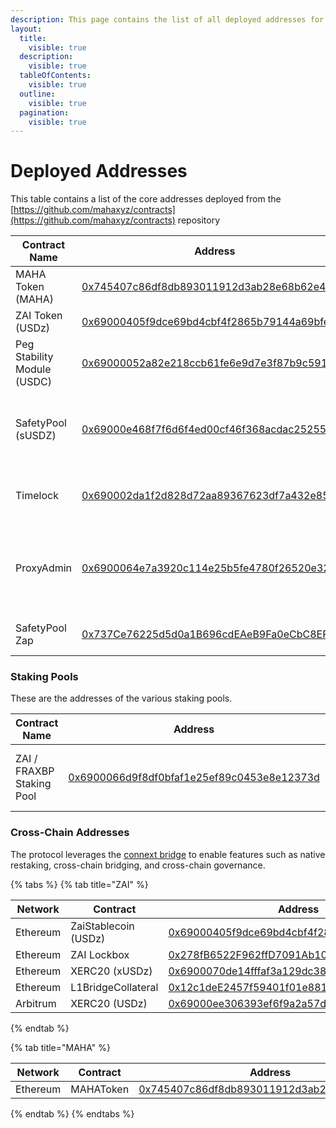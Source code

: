 ```yaml
---
description: This page contains the list of all deployed addresses for the protocol.
layout:
  title:
    visible: true
  description:
    visible: true
  tableOfContents:
    visible: true
  outline:
    visible: true
  pagination:
    visible: true
---
```


# Deployed Addresses

This table contains a list of the core addresses deployed from the [https://github.com/mahaxyz/contracts](https://github.com/mahaxyz/contracts) repository

| Contract Name               | Address                                                                                                               | Comments                                                        |
| --------------------------- | --------------------------------------------------------------------------------------------------------------------- | --------------------------------------------------------------- |
| MAHA Token (MAHA)           | [0x745407c86df8db893011912d3ab28e68b62e49b0](https://etherscan.io/token/0x745407c86df8db893011912d3ab28e68b62e49b0)   | The governance token                                            |
| ZAI Token (USDz)            | [0x69000405f9dce69bd4cbf4f2865b79144a69bfe0](https://etherscan.io/token/0x69000405f9dce69bd4cbf4f2865b79144a69bfe0)   | The USD stablecoin                                              |
| Peg Stability Module (USDC) | [0x69000052a82e218ccb61fe6e9d7e3f87b9c5916f](https://etherscan.io/address/0x69000052a82e218ccb61fe6e9d7e3f87b9c5916f) | Used to mint ZAI with USDC collateral                           |
| SafetyPool (sUSDZ)          | [0x69000e468f7f6d6f4ed00cf46f368acdac252553](https://etherscan.io/address/0x69000e468f7f6d6f4ed00cf46f368acdac252553) | Safety Pool used to stake ZAI to protect against bad debt       |
| Timelock                    | [0x690002da1f2d828d72aa89367623df7a432e85a9](https://etherscan.io/address/0x690002da1f2d828d72aa89367623df7a432e85a9) | All protocol ownership rests in this timelock                   |
| ProxyAdmin                  | [0x6900064e7a3920c114e25b5fe4780f26520e3231](https://etherscan.io/address/0x6900064e7a3920c114e25b5fe4780f26520e3231) | Used as the admin for all deployed proxies. Owned by governance |
| SafetyPool Zap              | [0x737Ce76225d5d0a1B696cdEAeB9Fa0eCbC8EF424](https://etherscan.io/address/0x737Ce76225d5d0a1B696cdEAeB9Fa0eCbC8EF424) | Used to zap into the safety pool.                               |

### Staking Pools <a href="#layer-2-addresses" id="layer-2-addresses"></a>

These are the addresses of the various staking pools.

| Contract Name             | Address                                                                                                               | Comments                                  |
| ------------------------- | --------------------------------------------------------------------------------------------------------------------- | ----------------------------------------- |
| ZAI / FRAXBP Staking Pool | [0x6900066d9f8df0bfaf1e25ef89c0453e8e12373d](https://etherscan.io/address/0x6900066d9f8df0bfaf1e25ef89c0453e8e12373d) | The ZAI/FRAXBP Liquidity Pool on Curve.fi |

### Cross-Chain Addresses <a href="#layer-2-addresses" id="layer-2-addresses"></a>

The protocol leverages the [connext bridge](https://www.connext.network/) to enable features such as native restaking, cross-chain bridging, and cross-chain governance.

{% tabs %}
{% tab title="ZAI" %}
<table><thead><tr><th width="121">Network</th><th width="168">Contract</th><th width="381">Address</th></tr></thead><tbody><tr><td>Ethereum</td><td>ZaiStablecoin (USDz)</td><td><a href="https://etherscan.io/token/0x69000405f9dce69bd4cbf4f2865b79144a69bfe0">0x69000405f9dce69bd4cbf4f2865b79144a69bfe0</a></td></tr><tr><td>Ethereum</td><td>ZAI Lockbox</td><td><a href="https://etherscan.io/address/0x278fb6522f962ffd7091ab103618b09aab24ae78">0x278fB6522F962ffD7091Ab103618b09aab24AE78</a></td></tr><tr><td>Ethereum</td><td>XERC20 (xUSDz)</td><td><a href="https://etherscan.io/address/0x6900070de14fffaf3a129dc3880e0153444167fa#code">0x6900070de14fffaf3a129dc3880e0153444167fa</a></td></tr><tr><td>Ethereum</td><td>L1BridgeCollateral</td><td><a href="https://etherscan.io/address/0x12c1dee2457f59401f01e881be9d0e17f9db40e2#code">0x12c1deE2457f59401f01e881bE9D0e17f9Db40e2</a></td></tr><tr><td>Arbitrum</td><td>XERC20 (USDz)</td><td><a href="https://arbiscan.io/address/0x69000ee306393ef6f9a2a57d5cb5960263bd531f#code">0x69000ee306393ef6f9a2a57d5cb5960263bd531f</a></td></tr></tbody></table>
{% endtab %}

{% tab title="MAHA" %}
<table><thead><tr><th width="129">Network</th><th width="132">Contract</th><th width="395">Address</th></tr></thead><tbody><tr><td>Ethereum</td><td>MAHAToken</td><td><a href="https://etherscan.io/token/0x745407c86df8db893011912d3ab28e68b62e49b0">0x745407c86df8db893011912d3ab28e68b62e49b0</a></td></tr></tbody></table>
{% endtab %}
{% endtabs %}

